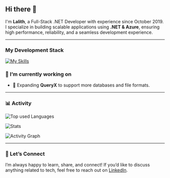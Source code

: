 ## Hi there 👋

I'm **Lalith**, a Full-Stack .NET Developer with experience since October 2019. I specialize in building scalable applications using **.NET & Azure**, ensuring high performance, reliability, and a seamless development experience.

---

### My Development Stack 

[![My Skills](https://skillicons.dev/icons?i=cs,dotnet,azure,git,mysql,mongodb,js,html,css,react&perline=5)](#)


### 🔭 I’m currently working on 

- 🔹 Expanding **QueryX** to support more databases and file formats.

---

### 📊 Activity

![Top used Languages](https://github-readme-stats.vercel.app/api/top-langs/?username=slalithprasad&layout=compact&theme=tokyonight)

![Stats](https://github-readme-stats.vercel.app/api?username=slalithprasad&show_icons=true&theme=tokyonight)

![Activity Graph](https://github-readme-activity-graph.vercel.app/graph?username=slalithprasad&bg_color=0d1117&color=00b4d8&line=0077b6&point=90e0ef&area=true&hide_border=true)

---

### 🤝 Let’s Connect  

I’m always happy to learn, share, and connect! If you’d like to discuss anything related to tech, feel free to reach out on [LinkedIn](https://www.linkedin.com/in/s-lalith-prasad-4ab13b248/).
